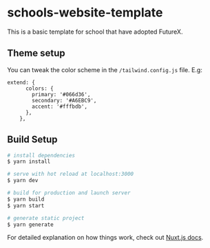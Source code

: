 # schools-website-template

This is a basic template for school that have adopted FutureX.

## Theme setup

You can tweak the color scheme in the `/tailwind.config.js` file. E.g:

```
extend: {
      colors: {
        primary: '#066d36',
        secondary: '#A6EBC9',
        accent: '#fffbdb',
      },
    },
```

##

## Build Setup

```bash
# install dependencies
$ yarn install

# serve with hot reload at localhost:3000
$ yarn dev

# build for production and launch server
$ yarn build
$ yarn start

# generate static project
$ yarn generate
```

For detailed explanation on how things work, check out [Nuxt.js docs](https://nuxtjs.org).
